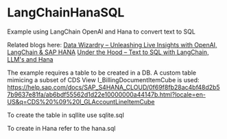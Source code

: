 # LangChainHanaSQL
Example using LangChain OpenAI and Hana to convert text to SQL

Related blogs here:
[Data Wizardry – Unleashing Live Insights with OpenAI, LangChain & SAP HANA](https://blogs.sap.com/?p=1771733) 
[Under the Hood – Text to SQL with LangChain, LLM's and Hana](https://blogs.sap.com/?p=1772464) 



The example requires a table to be created in a DB.
A custom table mimicing a subset of CDS View I_BillingDocumentItemCube is used:
https://help.sap.com/docs/SAP_S4HANA_CLOUD/0f69f8fb28ac4bf48d2b57b9637e81fa/ab6bdf55562d1d22e10000000a44147b.html?locale=en-US&q=CDS%20%09%20I_GLAccountLineItemCube 


To create the table in sqllite use sqlite.sql 

To create in Hana refer to the hana.sql



